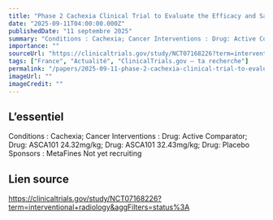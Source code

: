 ```yaml
---
title: "Phase 2 Cachexia Clinical Trial to Evaluate the Efficacy and Safety of ASCA101"
date: "2025-09-11T04:00:00.000Z"
publishedDate: "11 septembre 2025"
summary: "Conditions : Cachexia; Cancer Interventions : Drug: Active Comparator; Drug: ASCA101 24.32mg/kg; Drug: ASCA101 32.43mg/kg; Drug: Placebo Sponsors : MetaFines Not yet recruiting"
importance: ""
sourceUrl: "https://clinicaltrials.gov/study/NCT07168226?term=interventional+radiology&aggFilters=status%3A"
tags: ["France", "Actualité", "ClinicalTrials.gov — ta recherche"]
permalink: "/papers/2025-09-11-phase-2-cachexia-clinical-trial-to-evaluate-the-efficacy-and-safety-of-asca101"
imageUrl: ""
imageCredit: ""
---
```


## L’essentiel

Conditions : Cachexia; Cancer Interventions : Drug: Active Comparator; Drug: ASCA101 24.32mg/kg; Drug: ASCA101 32.43mg/kg; Drug: Placebo Sponsors : MetaFines Not yet recruiting

## Lien source

https://clinicaltrials.gov/study/NCT07168226?term=interventional+radiology&aggFilters=status%3A
